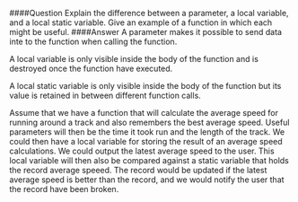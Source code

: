 ####Question
Explain the difference between a parameter, a local variable, and a local static variable. Give an example of a function in which each might be useful.
####Answer
A parameter makes it possible to send data inte to the function when calling the function.  

A local variable is only visible inside the body of the function and is destroyed once the function have executed.  

A local static variable is only visible inside the body of the function but its value is retained in between different function calls.  

Assume that we have a function that will calculate the average speed for running around a track and also remembers the best average speed. Useful parameters will then be the time it took run and the length of the track. We could then have a local variable for storing the result of an average speed calculations. We could output the latest average speed to the user. This local variable will then also be compared against a static variable that holds the record average speeed. The record would be updated if the latest average speed is better than the record, and we would notify the user that the record have been broken.
